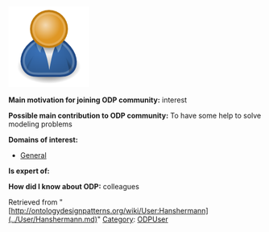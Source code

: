 [![Image:ODPUser.png](../images/a/a6/ODPUser.png)](../Image/ODPUser.png.md "Image:ODPUser.png")




  





__Main motivation for joining ODP community:__ interest


__Possible main contribution to ODP community:__ To have some help to solve modeling problems


__Domains of interest:__



* [General](../Community/General.md "Community:General")


__Is expert of:__


  

__How did I know about ODP:__ colleagues






Retrieved from "[http://ontologydesignpatterns.org/wiki/User:Hanshermann](../User/Hanshermann.md)"
 [Category](http://ontologydesignpatterns.org/wiki/Special:Categories "Special:Categories"): [ODPUser](../Category/ODPUser.md "Category:ODPUser")